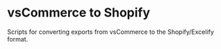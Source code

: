# vsCommerce to Shopify

Scripts for converting exports from vsCommerce to the Shopify/Excelify format.